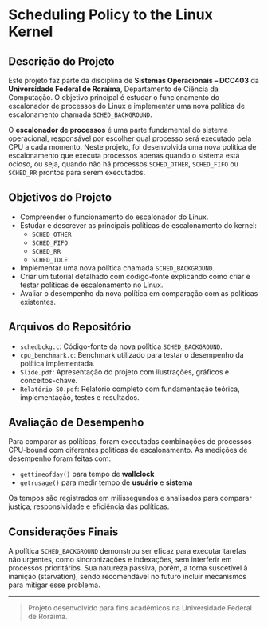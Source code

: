 
# Scheduling Policy to the Linux Kernel

## Descrição do Projeto

Este projeto faz parte da disciplina de **Sistemas Operacionais – DCC403** da **Universidade Federal de Roraima**, Departamento de Ciência da Computação. O objetivo principal é estudar o funcionamento do escalonador de processos do Linux e implementar uma nova política de escalonamento chamada `SCHED_BACKGROUND`.

O **escalonador de processos** é uma parte fundamental do sistema operacional, responsável por escolher qual processo será executado pela CPU a cada momento. Neste projeto, foi desenvolvida uma nova política de escalonamento que executa processos apenas quando o sistema está ocioso, ou seja, quando não há processos `SCHED_OTHER`, `SCHED_FIFO` ou `SCHED_RR` prontos para serem executados.

## Objetivos do Projeto

- Compreender o funcionamento do escalonador do Linux.
- Estudar e descrever as principais políticas de escalonamento do kernel:
  - `SCHED_OTHER`
  - `SCHED_FIFO`
  - `SCHED_RR`
  - `SCHED_IDLE`
- Implementar uma nova política chamada `SCHED_BACKGROUND`.
- Criar um tutorial detalhado com código-fonte explicando como criar e testar políticas de escalonamento no Linux.
- Avaliar o desempenho da nova política em comparação com as políticas existentes.

## Arquivos do Repositório

- `schedbckg.c`: Código-fonte da nova política `SCHED_BACKGROUND`.
- `cpu_benchmark.c`: Benchmark utilizado para testar o desempenho da política implementada.
- `Slide.pdf`: Apresentação do projeto com ilustrações, gráficos e conceitos-chave.
- `Relatório SO.pdf`: Relatório completo com fundamentação teórica, implementação, testes e resultados.

## Avaliação de Desempenho

Para comparar as políticas, foram executadas combinações de processos CPU-bound com diferentes políticas de escalonamento. As medições de desempenho foram feitas com:

- `gettimeofday()` para tempo de **wallclock**
- `getrusage()` para medir tempo de **usuário** e **sistema**

Os tempos são registrados em milissegundos e analisados para comparar justiça, responsividade e eficiência das políticas.

## Considerações Finais

A política `SCHED_BACKGROUND` demonstrou ser eficaz para executar tarefas não urgentes, como sincronizações e indexações, sem interferir em processos prioritários. Sua natureza passiva, porém, a torna suscetível à inanição (starvation), sendo recomendável no futuro incluir mecanismos para mitigar esse problema.

---

> Projeto desenvolvido para fins acadêmicos na Universidade Federal de Roraima.
